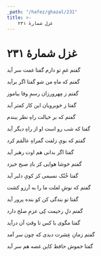 ```yaml
---
_path: "/hafez/ghazal/231"
title: >-
    غزل شمارهٔ ۲۳۱
---
```

# غزل شمارهٔ ۲۳۱

<div class="b" id="bn1"><div class="m1"><p>گفتم غمِ تو دارم گفتا غمت سر آید</p></div>
<div class="m2"><p>گفتم که ماهِ من شو گفتا اگر برآید</p></div></div>
<div class="b" id="bn2"><div class="m1"><p>گفتم ز مِهرورزان رسمِ وفا بیاموز</p></div>
<div class="m2"><p>گفتا ز خوبرویان این کار کمتر آید</p></div></div>
<div class="b" id="bn3"><div class="m1"><p>گفتم که بر خیالت راهِ نظر ببندم</p></div>
<div class="m2"><p>گفتا که شب رو است او از راهِ دیگر آید</p></div></div>
<div class="b" id="bn4"><div class="m1"><p>گفتم که بویِ زلفت گمراهِ عالَمَم کرد</p></div>
<div class="m2"><p>گفتا اگر بدانی هم اوت رهبر آید</p></div></div>
<div class="b" id="bn5"><div class="m1"><p>گفتم خوشا هوایی کز بادِ صبح خیزد</p></div>
<div class="m2"><p>گفتا خُنُک نسیمی کز کویِ دلبر آید</p></div></div>
<div class="b" id="bn6"><div class="m1"><p>گفتم که نوشِ لعلت ما را به آرزو کشت</p></div>
<div class="m2"><p>گفتا تو بندگی کن کو بنده پرور آید</p></div></div>
<div class="b" id="bn7"><div class="m1"><p>گفتم دلِ رحیمت کِی عزمِ صلح دارد</p></div>
<div class="m2"><p>گفتا مگوی با کس تا وقتِ آن درآید</p></div></div>
<div class="b" id="bn8"><div class="m1"><p>گفتم زمانِ عِشرت دیدی که چون سر آمد</p></div>
<div class="m2"><p>گفتا خموش حافظ کاین غصه هم سر آید</p></div></div>
